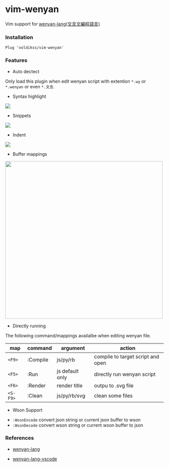 # vim-wenyan

Vim support for [wenyan-lang(文言文編程語言)](https://github.com/LingDong-/wenyan-lang)

### Installation

```vim
Plug 'voldikss/vim-wenyan'
```

### Features

- Auto dectect

Only load this plugin when edit wenyan script with extention `*.wy` or
`*.wenyan` or even `*.文言`.

- Syntax highlight

![](https://user-images.githubusercontent.com/20282795/71150014-2f61b900-226b-11ea-91f9-51b5b2d5ad3b.PNG)

- Snippets

![](https://user-images.githubusercontent.com/20282795/71150008-2e308c00-226b-11ea-88dc-249b9563e6cd.gif)

- Indent

![](https://user-images.githubusercontent.com/20282795/71150011-2ec92280-226b-11ea-8bb0-dc543dbaa841.gif)

- Buffer mappings

<img src="https://user-images.githubusercontent.com/20282795/71150009-2ec92280-226b-11ea-9e6c-2a5ef008cf35.gif" width=500>

- Directly running

The following command/mappings availalbe when editing wenyan file.

| map | command | argument | action |
| --- | ------- | -----    | ----  |
| `<F9>` | :Compile | js/py/rb | compile to target script and open |
| `<F5>` | :Run | js default only | directly run wenyan script |
| `<F6>` | :Render | render title | outpu to .svg file |
| `<S-F9>` | :Clean | js/py/rb/svg | clean some files |

- Wson Support

* `:WsonEncode` convert json string or current json buffer to wson
* `:WsonDecode` convert wson string or current wson buffer to json

### References

- [wenyan-lang](https://github.com/LingDong-/wenyan-lang)

- [wenyan-lang-vscode](https://github.com/antfu/wenyan-lang-vscode)
